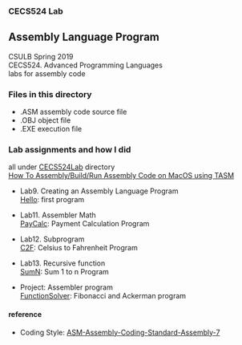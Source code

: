 ### CECS524 Lab
## Assembly Language Program

CSULB Spring 2019  
CECS524. Advanced Programming Languages  
labs for assembly code  

### Files in this directory
* .ASM assembly code source file
* .OBJ object file
* .EXE execution file  

### Lab assignments and how I did
all under [CECS524Lab](CECS524Lab/) directory  
[How To Assembly/Build/Run Assembly Code on MacOS using TASM](CECS524Lab/readme.md)

- Lab9. Creating an Assembly Language Program  
[Hello](CECS524Lab/readme.md): first program  

- Lab11. Assembler Math  
[PayCalc](CECS524Lab/PayCalc.md): Payment Calculation Program  

- Lab12. Subprogram  
[C2F](CECS524Lab/C2F.md): Celsius to Fahrenheit Program  

- Lab13. Recursive function  
[SumN](CECS524Lab/SumN.md): Sum 1 to n Program  

- Project: Assembler program  
[FunctionSolver](CECS524Lab/FSolver.md): Fibonacci and Ackerman program  


#### reference
* Coding Style: [ASM-Assembly-Coding-Standard-Assembly-7](http://www.sourceformat.com/standard/asm-coding-standard-assembly-7.htm)
